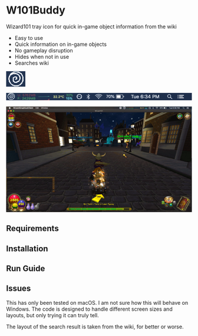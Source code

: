 # W101Buddy
Wizard101 tray icon for quick in-game object information from the wiki

- Easy to use
- Quick information on in-game objects
- No gameplay disruption 
- Hides when not in use
- Searches wiki

![Icon](/images/icon.png)

![Toolbar](/images/toolbar.png)

![Example](/images/ingame.gif)

## Requirements

## Installation

## Run Guide

## Issues
This has only been tested on macOS. I am not sure how this will behave on Windows. The code is designed to handle different screen sizes and layouts, but only trying it can truly tell.

The layout of the search result is taken from the wiki, for better or worse.